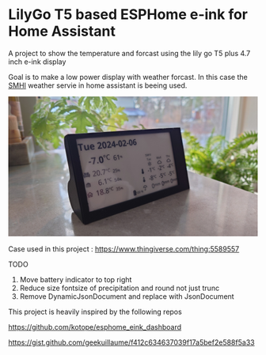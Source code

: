 # LilyGo T5 based ESPHome e-ink for Home Assistant

A project to show the temperature and forcast using the lily go T5 plus 4.7 inch e-ink display

Goal is to make a low power display with weather forcast. In this case the [SMHI](https://www.home-assistant.io/integrations/smhi/) weather servie in home assistant is beeing used. 



![Case image](https://github.com/Greyhouse-Consulting/esphome_eink/blob/main/case.JPG "The case")

Case used in this project : https://www.thingiverse.com/thing:5589557


TODO

1. Move battery indicator to top right
2. Reduce size fontsize of precipitation and round not just trunc
3. Remove DynamicJsonDocument and replace with JsonDocument

This project is heavily inspired by the following repos

https://github.com/kotope/esphome_eink_dashboard

https://gist.github.com/geekuillaume/f412c634637039f17a5bef2e588f5a33